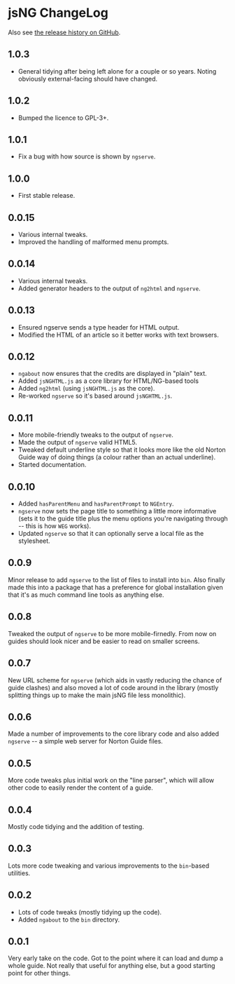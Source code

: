 # jsNG ChangeLog
Also see [the release history on GitHub](https://github.com/davep/jsNG/releases).

## 1.0.3
- General tidying after being left alone for a couple or so years. Noting
  obviously external-facing should have changed.

## 1.0.2
- Bumped the licence to GPL-3+.

## 1.0.1
- Fix a bug with how source is shown by `ngserve`.

## 1.0.0
- First stable release.

## 0.0.15
- Various internal tweaks.
- Improved the handling of malformed menu prompts.

## 0.0.14
- Various internal tweaks.
- Added generator headers to the output of `ng2html` and `ngserve`.

## 0.0.13
- Ensured ngserve sends a type header for HTML output.
- Modified the HTML of an article so it better works with text browsers.

## 0.0.12
- `ngabout` now ensures that the credits are displayed in "plain" text.
- Added `jsNGHTML.js` as a core library for HTML/NG-based tools
- Added `ng2html` (using `jsNGHTML.js` as the core).
- Re-worked `ngserve` so it's based around `jsNGHTML.js`.

## 0.0.11
- More mobile-friendly tweaks to the output of `ngserve`.
- Made the output of `ngserve` valid HTML5.
- Tweaked default underline style so that it looks more like the old Norton
  Guide way of doing things (a colour rather than an actual underline).
- Started documentation.

## 0.0.10
- Added `hasParentMenu` and `hasParentPrompt` to `NGEntry`.
- `ngserve` now sets the page title to something a little more informative
  (sets it to the guide title plus the menu options you're navigating
  through -- this is how `WEG` works).
- Updated `ngserve` so that it can optionally serve a local file as the
  stylesheet.

## 0.0.9
Minor release to add `ngserve` to the list of files to install into `bin`.
Also finally made this into a package that has a preference for global
installation given that it's as much command line tools as anything else.

## 0.0.8
Tweaked the output of `ngserve` to be more mobile-firnedly. From now on
guides should look nicer and be easier to read on smaller screens.

## 0.0.7
New URL scheme for `ngserve` (which aids in vastly reducing the chance of
guide clashes) and also moved a lot of code around in the library (mostly
splitting things up to make the main jsNG file less monolithic).

## 0.0.6
Made a number of improvements to the core library code and also added
`ngserve` -- a simple web server for Norton Guide files.

## 0.0.5
More code tweaks plus initial work on the "line parser", which will allow
other code to easily render the content of a guide.

## 0.0.4
Mostly code tidying and the addition of testing.

## 0.0.3
Lots more code tweaking and various improvements to the `bin`-based
utilities.

## 0.0.2
- Lots of code tweaks (mostly tidying up the code).
- Added `ngabout` to the `bin` directory.

## 0.0.1
Very early take on the code. Got to the point where it can load and dump a
whole guide. Not really that useful for anything else, but a good starting
point for other things.

[//]: # (ChangeLog.md ends here)
